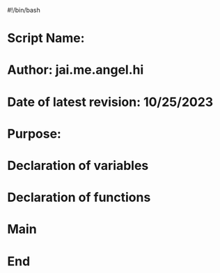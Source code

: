 #!/bin/bash

# Script Name:                  
# Author:                       jai.me.angel.hi
# Date of latest revision:      10/25/2023
# Purpose:                      

# Declaration of variables



# Declaration of functions


# Main



# End